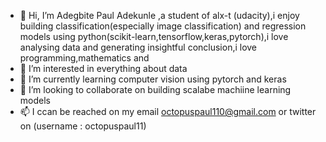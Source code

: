 - 👋 Hi, I’m Adegbite Paul Adekunle ,a student of alx-t (udacity),i enjoy building classification(especially image classification) and regression models using python(scikit-learn,tensorflow,keras,pytorch),i love analysing data and generating insightful conclusion,i love programming,mathematics and
- 👀 I’m interested in everything about data
- 🌱 I’m currently learning computer vision using pytorch and keras
- 💞️ I’m looking to collaborate on building scalabe machiine learning models
- 📫 I ccan be reached on my email octopuspaul110@gmail.com or twitter on (username : octopuspaul11)

<!---
octopuspaul110/octopuspaul110 is a ✨ special ✨ repository because its `README.md` (this file) appears on your GitHub profile.
You can click the Preview link to take a look at your changes.
--->

